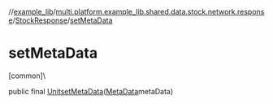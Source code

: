 //[example_lib](../../../index.md)/[multi.platform.example_lib.shared.data.stock.network.response](../index.md)/[StockResponse](index.md)/[setMetaData](set-meta-data.md)

# setMetaData

[common]\

public final [Unit](https://kotlinlang.org/api/latest/jvm/stdlib/kotlin/-unit/index.html)[setMetaData](set-meta-data.md)([MetaData](../-meta-data/index.md)metaData)
